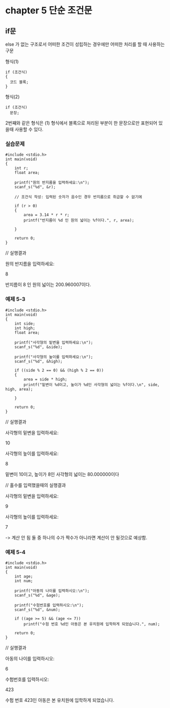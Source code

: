 # chapter 5 단순 조건문
## if문

else 가 없는 구조로서 어떠한 조건이 성립하는 경우에만 어떠한 처리를 할 때 사용하는 구문

형식(1)

```
if (조건식)
{
  코드 블록;
}
```

형식(2)

```
if (조건식)
  문장;
```

2번쨰와 같은 형식은 (1) 형식에서 블록으로 처리된 부분이 한 문장으로만 표현되어 있을때 사용할 수 있다.

### 실습문제

```
#include <stdio.h>
int main(void)
{
	int r;
	float area;

	printf("원의 반지름을 입력하세요:\n");
	scanf_s("%d", &r);

	// 조건식 작성: 입력된 숫자가 음수인 경우 반지름으로 취급할 수 없기에
	
	if (r > 0)
	{
		area = 3.14 * r * r;
		printf("반지름이 %d 인 원의 넓이는 %f이다.", r, area);

	}

	return 0;
}
```

// 실행결과

원의 반지름을 입력하세요:

8

반지름이 8 인 원의 넓이는 200.960007이다.

### 예제 5-3

```
#include <stdio.h>
int main(void)
{
	int side;
	int high;
	float area;

	printf("사각형의 밑변을 입력하세요:\n");
	scanf_s("%d", &side);

	printf("사각형의 높이를 입력하세요:\n");
	scanf_s("%d", &high);

	if ((side % 2 == 0) && (high % 2 == 0))
	{
		area = side * high;
		printf("밑변이 %d이고, 높이가 %d인 사각형의 넓이는 %f이다.\n", side, high, area);

	}

	return 0;
}
```

// 실행결과

사각형의 밑변을 입력하세요:

10

사각형의 높이를 입력하세요:

8

밑변이 10이고, 높이가 8인 사각형의 넓이는 80.000000이다

// 홀수를 입력했을때의 실행결과

사각형의 밑변을 입력하세요:

9

사각형의 높이를 입력하세요:

7

-> 계산 안 됨
둘 중 하나의 수가 짝수가 아니라면 계산이 안 될것으로 예상함.

### 예제 5-4

```
#include <stdio.h>
int main(void)
{
	int age;
	int num;

	printf("아동의 나이를 입력하시오:\n");
	scanf_s("%d", &age);

	printf("수험번호를 입력하시오:\n");
	scanf_s("%d", &num);

	if ((age >= 5) && (age <= 7))
		printf("수험 번호 %d인 아동은 본 유치원에 입학하게 되었습니다.", num);
	
	return 0;
}
```

// 실행결과

아동의 나이를 입력하시오:

6

수험번호를 입력하시오:

423

수험 번호 423인 아동은 본 유치원에 입학하게 되었습니다.

